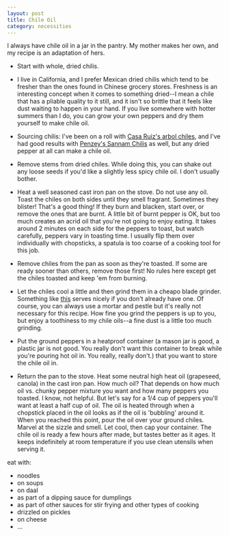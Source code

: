 ```yaml
---
layout: post
title: Chile Oil
category: necessities
---
```


I always have chile oil in a jar in the pantry. My mother makes her own, and my recipe is an adaptation of hers. 

- Start with whole, dried chilis. 

- I live in California, and I prefer Mexican dried chilis which tend to be fresher than the ones found in Chinese grocery stores. Freshness is an interesting concept when it comes to something dried--I mean a chile that has a pliable quality to it still, and it isn't so brittle that it feels like dust waiting to happen in your hand. If you live somewhere with hotter summers than I do, you can grow your own peppers and dry them yourself to make chile oil. 

- Sourcing chilis: I've been on a roll with [Casa Ruiz's arbol chiles](http://casaruizbrand.com/), and I've had good results with [Penzey's Sannam Chilis](https://www.penzeys.com/online-catalog/sanaam-chili-peppers/c-24/p-1256/pd-s) as well, but any dried pepper at all can make a chile oil. 

- Remove stems from dried chiles. While doing this, you can shake out any loose seeds if you'd like a slightly less spicy chile oil. I don't usually bother. 

- Heat a well seasoned cast iron pan on the stove. Do not use any oil. Toast the chiles on both sides until they smell fragrant. Sometimes they blister! That's a good thing! If they burn and blacken, start over, or remove the ones that are burnt. A little bit of burnt pepper is OK, but too much creates an acrid oil that you're not going to enjoy eating. It takes around 2 minutes on each side for the peppers to toast, but watch carefully, peppers vary in toasting time. I usually flip them over individually with chopsticks, a spatula is too coarse of a cooking tool for this job. 

- Remove chiles from the pan as soon as they're toasted. If some are ready sooner than others, remove those first! No rules here except get the chiles toasted and keep 'em from burning. 

- Let the chiles cool a little and then grind them in a cheapo blade grinder. Something like [this](https://www.amazon.com/KRUPS-Electric-Grinder-Stainless-3-Ounce/dp/B00004SPEU/ref=sr_1_4?s=home-garden&ie=UTF8&qid=1517894119&sr=1-4&keywords=spice+grinder) serves nicely if you don't already have one. Of course, you can always use a mortar and pestle but it's really not necessary for this recipe. How fine you grind the peppers is up to you, but enjoy a toothiness to my chile oils--a fine dust is a little too much grinding. 

- Put the ground peppers in a heatproof container (a mason jar is good, a plastic jar is not good. You really don't want this container to break while you're pouring hot oil in. You really, really don't.) that you want to store the chile oil in. 

- Return the pan to the stove. Heat some neutral high heat oil (grapeseed, canola) in the cast iron pan. How much oil? That depends on how much oil vs. chunky pepper mixture you want and how many peppers you toasted. I know, not helpful. But let's say for a 1/4 cup of peppers you'll want at least a half cup of oil. The oil is heated through when a chopstick placed in the oil looks as if the oil is 'bubbling' around it. When you reached this point, pour the oil over your ground chiles. Marvel at the sizzle and smell. Let cool, then cap your container. The chile oil is ready a few hours after made, but tastes better as it ages. It keeps indefinitely at room temperature if you  use clean utensils when serving it.

eat with:
- noodles
- on soups
- on daal
- as part of a dipping sauce for dumplings
- as part of other sauces for stir frying and other types of cooking
- drizzled on pickles
- on cheese
- ...
